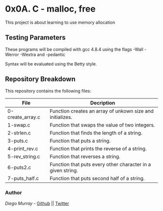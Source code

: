 # 0x0A. C - malloc, free

This project is about learning to use memory allocation

## Testing Parameters

These programs will be compiled with gcc 4.8.4 using the flags -Wall -Werror -Wextra and -pedantic

Syntax will be evaluated using the Betty style.

## Repository Breakdown
This repository contains the following files:

|   **File**    |  **Decription**                       |
|---------------|---------------------------------------|
| 0-create_array.c | Function creates an array of unkown size and initializes. |
| 1-swap.c | Function that swaps the value of two integers. |
| 2-strlen.c | Function that finds the length of a string. |
| 3-puts.c | Function that puts a string. |
| 4-print_rev.c | Function that prints the reverse of a string. |
| 5-rev_string.c | Function that reverses a string. |
| 6-puts2.c | Function that puts every other character in a given string. |
| 7-puts_half.c | Function that puts second half of a string. |


### Author
*Diego Murray* - [Github](https://github.com/dmurr) || [Twitter](https://twitter.com/diegocmurray)